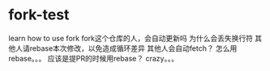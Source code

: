 # fork-test
learn how to use fork
fork这个仓库的人，会自动更新吗
为什么会丢失换行符
其他人请rebase本次修改，以免造成循环差异
其他人会自动fetch？
怎么用rebase。。。
应该是提PR的时候用rebase？
crazy。。。
